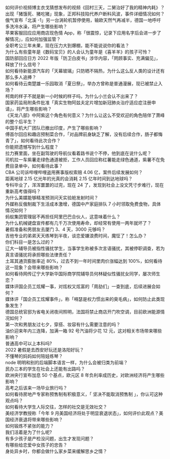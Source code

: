 如何评价视频博主衣戈猜想发布的视频《回村三天，二舅治好了我的精神内耗》？  
出现「猪饿死、猪吃猪」现象，正邦科技陷代养户断料风波，事件详细情况如何？  
俄气宣布「北溪 -1」另一台涡轮机暂停使用，输欧天然气再减半，德国一地呼吁多洗冷水澡，将产生哪些影响？  
苹果客服回应应用商店现色情 App，称「很震惊，记录下应用名字后会进一步了解情况」，应如何加强监管？  
全职考公三年未果，现在压力大到爆棚，能不能说说你的看法？  
为什么有些童年是《数码宝贝》的人会认为童年是《喜羊羊》的孩子可怜？  
国防部回应日方 2022 年版「防卫白皮书」涉华内容，「罔顾事实、充满偏见」，释放了什么信号？  
如何看待新能源汽车的「天幕玻璃」只防晒不隔热，为什么这么反人类的设计还有那么多人追捧？  
如何看待云南楚雄一乐园取消「夏日祭」，举办方曾称是普通漫展，现已被禁止入场？  
柯南的样子不就是新一小时候的样子吗，为什么小兰会认不出来了？  
国家药监局附条件批准「真实生物阿兹夫定片增加新冠肺炎治疗适应症注册申请」，将产生哪些影响？  
《天龙八部》中阿紫这个角色有何意义？为什么让这么不受欢迎的角色陪伴了萧峰的整个后半生？  
中国手机大厂团队已撤出印度，产生了哪些影响？  
傅首尔回应和趣店预制菜合作，「对品牌前身缺乏了解，没有后续合作，肠子都悔青了」，如何看待此次合作？  
你能把遗憾写到什么程度？  
拉力赛里面，坐在副驾驶的导航仪看着路书说个不停，他到底在说什么呢？  
司机拉一车紫薯走绿色通道被拒，工作人员回应称红薯能走绿色通道，紫薯不在免费目录单中，如何看待此事？  
CBA 公司诉哔哩哔哩盗用赛事版权索赔 4.06 亿，案件后续发展如何？  
距离地球 2.15 亿光年的光真的会消耗 2.15 亿年时间到达地球吗？  
专科毕业了，浑浑噩噩的过完，现在 24 了，发现到社会上没文凭寸步难行，现在重新高考值得吗？  
为什么美媒能够精准预测问天实验舱发射时间？  
外媒称反俄制裁下生活成本激增，德国中产家庭排队 7 小时领取免费食物，具体情况如何？  
蚂蚁集团管理层不再担任阿里巴巴合伙人，这意味着什么？  
为什么机械键盘宣传都有几千万次使用寿命，却经常有使用一两年就坏了？  
暑假准备和男朋友去厦门 3、4 天，3000 元够吗？  
吉他专业的弟弟天天练琴到半夜，谈恋爱嫌浪费时间，魔怔了！怎么办？  
你们科目一是怎么过的？  
辽大一辅导员被指性骚扰学生，当事学生称被多次言语骚扰，其被停职调查，若为真言语骚扰将承担哪些法律责任？  
土耳其通货膨胀率近 80%，过去不到一年时间里肉价涨幅达到 100%，如何看待这一现象？会带来哪些影响？  
如何看待网传辽宁大学新华国际商学院辅导员何林疑似性骚扰女同学，屡次师生恋？  
媒体评国企员工炫耀一事，对炫权又炫富的「周劼们」一查到底，后续进展会如何？  
媒体评「国企员工炫耀事件」，称「嘚瑟是权力惯出来的臭毛病」，如何防止此类现象发生？  
德国总统官邸为省电关闭夜间照明，法国将禁止商店开门吹空调，目前欧洲能源情况如何？  
第一次和男朋友过七夕，穿搭、妆容有什么需要注意的吗？  
油价迎来年内三连降，加满一箱 92 号汽油将少花 12 元，这对相关市场带来哪些影响？  
普通高中可以上本科吗?  
2022 暑假是去西安好玩还是洛阳好玩？  
不懂琴的妈妈如何陪娃练琴？  
node 明明和别的后端脚本语言一样，为什么会被归类为前端？  
民办三本的学生在社会上还能有出路吗？  
欧洲央行宣布加息 50 个基点，欧元区 8 年负利率成历史，对欧洲经济将产生哪些影响？  
高考之后该来一场毕业旅行吗？  
如何看待房地产专家称预售制有积极意义，「 坚决不能取消预售制 」，你认可这种观点吗？  
如何看待大学生人际交往，怎样的社交是无效社交？  
美经济学教授称「今年 9 月美国经济将处于明显衰退状态」，如何评价此观点？美国经济衰退将带来哪些影响？  
如何锻炼不紧张的能力？  
我们活着是为了什么呢?  
有多少孩子是产检没问题，出生才发现问题？  
有哪些给恋爱中女孩子的忠告？  
身处异乡时，你都会做什么家乡菜来缓解思乡之情？  
